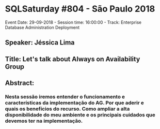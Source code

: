 # SQLSaturday #804 - São Paulo 2018
Event Date: 29-09-2018 - Session time: 16:00:00 - Track: Enterprise Database Administration  Deployment
## Speaker: Jéssica Lima
## Title: Let's talk about Always on Availability Group
## Abstract:
### Nesta sessão iremos entender o funcionamento e características da implementação do AG. Por que aderir e quais os benefícios do recurso. Como ampliar a alta disponibilidade do meu ambiente e os principais cuidados que devemos ter na implementação.
